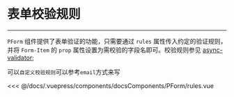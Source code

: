 # 表单校验规则

---

<common-code-format>
  <docsComponents-PForm-rules slot="source"></docsComponents-PForm-rules>

`PForm` 组件提供了表单验证的功能，只需要通过 `rules` 属性传入约定的验证规则，并将 `Form-Item` 的 `prop` 属性设置为需校验的字段名即可。校验规则参见 [async-validator](https://github.com/yiminghe/async-validator);

可以`自定义校验规则`可以参考`email`方式来写

<<< @/docs/.vuepress/components/docsComponents/PForm/rules.vue
</common-code-format>
